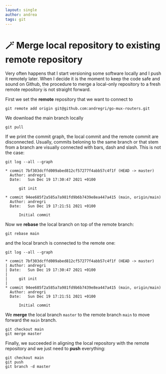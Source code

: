 ```yaml
---
layout: single
author: andrea
tags: git
---
```


# 🪄 Merge local repository to existing remote repository

Very often happens that I start versioning some software locally and I push it remotely
later. When I decide it is the moment to keep the code safe and sound on Github,
the procedure to merge a local-only repository to a fresh remote repository is not straight forward.

First we set the **remote** repository that we want to connect to
```
git remote add origin git@github.com:andregri/go-mux-routers.git
```

We download the main branch locally
```
git pull
```

If we print the commit graph, the local commit and the remote commit are disconnected.
Usually, commits beloning to the same branch or that stem from a branch are visually connected
with bars, dash and slash. This is not the case:
```
git log --all --graph

* commit 7bf303dcffd009abed812cf57277f4abb57c4f1f (HEAD -> master)
  Author: andregri
  Date:   Sun Dec 19 17:30:47 2021 +0100
  
      git init
  
* commit 94ee685f2a585a7a981fd9b6b7439e8ea447a415 (main, origin/main)
  Author: andregri
  Date:   Sun Dec 19 17:21:51 2021 +0100
  
      Initial commit

```

Now we **rebase** the local branch on top of the remote branch:
```
git rebase main
```

and the local branch is connected to the remote one:
```
git log --all --graph

* commit 7bf303dcffd009abed812cf57277f4abb57c4f1f (HEAD -> master)
| Author: andregri
| Date:   Sun Dec 19 17:30:47 2021 +0100
| 
|     git init
| 
* commit 94ee685f2a585a7a981fd9b6b7439e8ea447a415 (main, origin/main)
  Author: andregri
  Date:   Sun Dec 19 17:21:51 2021 +0100
  
      Initial commit
```

We **merge** the local branch `master` to the remote branch `main`
to move forward the `main` branch.
```
git checkout main
git merge master
```

Finally, we succeeded in aligning the local repository with the remote repository
and we just need to **push** everything:
```
git checkout main
git push
git branch -d master
```
